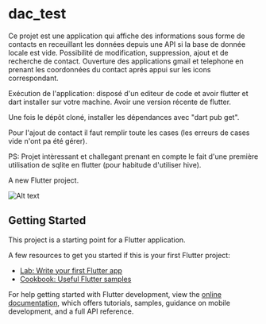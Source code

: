 # dac_test




Ce projet est une application qui affiche des informations sous forme de contacts en receuillant 
les données depuis une API si la base de donnée locale est vide.
Possibilité de modification, suppression, ajout et de recherche de contact.
Ouverture des applications gmail et telephone en prenant les coordonnées du contact aprés appui sur les icons correspondant.

Exécution de l'application: disposé d'un editeur de code et avoir flutter et dart installer sur votre machine.
Avoir une version récente de flutter.

Une fois le dépôt cloné, installer les dépendances avec "dart pub get".

Pour l'ajout de contact il faut remplir toute les cases (les erreurs de cases vide n'ont pa été gérer).

PS: Projet intèressant et challegant prenant en compte le fait d'une première utilisation de sqlite 
en flutter (pour habitude d'utiliser hive). 

A new Flutter project.

![Alt text](/test/photo_3_2023-03-17_09-26-44.jpg)

## Getting Started

This project is a starting point for a Flutter application.

A few resources to get you started if this is your first Flutter project:

- [Lab: Write your first Flutter app](https://docs.flutter.dev/get-started/codelab)
- [Cookbook: Useful Flutter samples](https://docs.flutter.dev/cookbook)

For help getting started with Flutter development, view the
[online documentation](https://docs.flutter.dev/), which offers tutorials,
samples, guidance on mobile development, and a full API reference.
